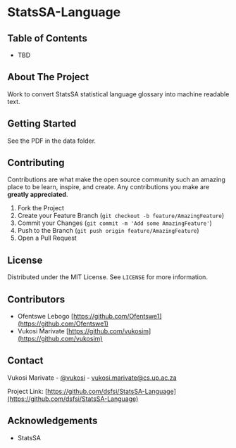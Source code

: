 # StatsSA-Language


<!-- TABLE OF CONTENTS -->
## Table of Contents

* TBD


<!-- ABOUT THE PROJECT -->
## About The Project

Work to convert StatsSA statistical language glossary into machine readable text.


<!-- GETTING STARTED -->
## Getting Started

See the PDF in the data folder.

<!-- CONTRIBUTING -->
## Contributing

Contributions are what make the open source community such an amazing place to be learn, inspire, and create. Any contributions you make are **greatly appreciated**.

1. Fork the Project
2. Create your Feature Branch (`git checkout -b feature/AmazingFeature`)
3. Commit your Changes (`git commit -m 'Add some AmazingFeature'`)
4. Push to the Branch (`git push origin feature/AmazingFeature`)
5. Open a Pull Request


<!-- LICENSE -->
## License

Distributed under the MIT License. See `LICENSE` for more information.

<!-- CONTRIBUTORS-->
## Contributors
* Ofentswe Lebogo [https://github.com/Ofentswe1](https://github.com/Ofentswe1)
* Vukosi Marivate [https://github.com/vukosim](https://github.com/vukosim)

<!-- CONTACT -->
## Contact

Vukosi Marivate - [@vukosi](https://twitter.com/vukosi) - vukosi.marivate@cs.up.ac.za

Project Link: [https://github.com/dsfsi/StatsSA-Language](https://github.com/dsfsi/StatsSA-Language)


<!-- ACKNOWLEDGEMENTS -->
## Acknowledgements
* StatsSA


